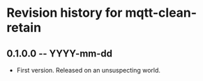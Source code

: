 # Revision history for mqtt-clean-retain

## 0.1.0.0 -- YYYY-mm-dd

* First version. Released on an unsuspecting world.
